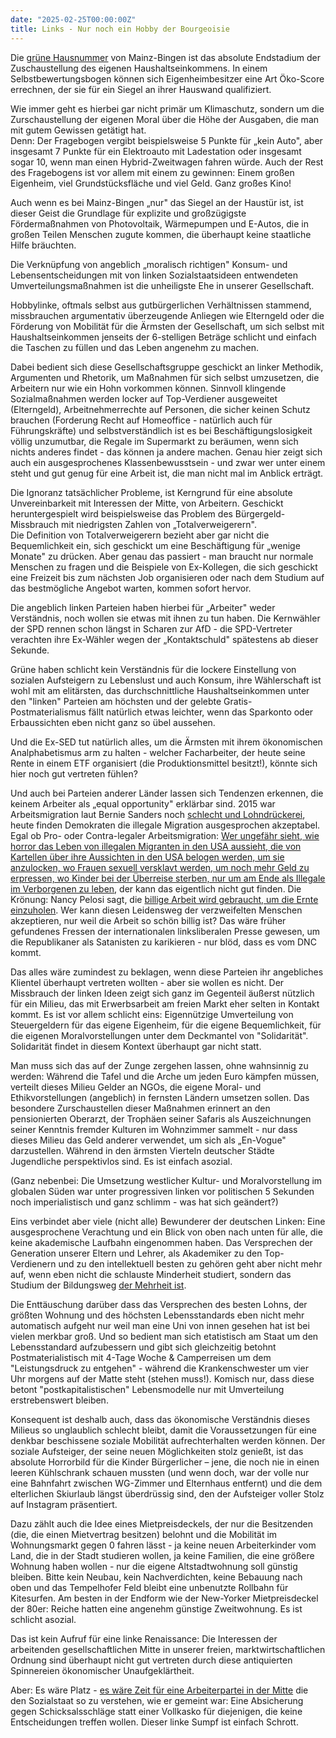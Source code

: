 ```yaml
---
date: "2025-02-25T00:00:00Z"
title: Links - Nur noch ein Hobby der Bourgeoisie
---
```




Die [grüne Hausnummer](https://www.mainz-bingen.de/default-wAssets/docs/Bauen-Energie-Umwelt/Umwelt-und-Energieberatungszentrum/Klimaschutz/Umweltbildung/Gruene-Hausnummer-PLUS/UEBZ_GrueneHausnummerPLUS_Bewerbungsbogen.pdf) von Mainz-Bingen ist das absolute Endstadium der Zuschaustellung des eigenen Haushaltseinkommens. In einem Selbstbewertungsbogen können sich Eigenheimbesitzer eine Art Öko-Score errechnen, der sie für ein Siegel an ihrer Hauswand qualifiziert.

Wie immer geht es hierbei gar nicht primär um Klimaschutz, sondern um die Zurschaustellung der eigenen Moral über die Höhe der Ausgaben, die man mit gutem Gewissen getätigt hat.\
Denn: Der Fragebogen vergibt beispielsweise 5 Punkte für „kein Auto", aber insgesamt 7 Punkte für ein Elektroauto mit Ladestation oder insgesamt sogar 10, wenn man einen Hybrid-Zweitwagen fahren würde. Auch der Rest des Fragebogens ist vor allem mit einem zu gewinnen: Einem großen Eigenheim, viel Grundstücksfläche und viel Geld. Ganz großes Kino!

Auch wenn es bei Mainz-Bingen „nur" das Siegel an der Haustür ist, ist dieser Geist die Grundlage für explizite und großzügigste Fördermaßnahmen von Photovoltaik, Wärmepumpen und E-Autos, die in großen Teilen Menschen zugute kommen, die überhaupt keine staatliche Hilfe bräuchten.

Die Verknüpfung von angeblich „moralisch richtigen" Konsum- und Lebensentscheidungen mit von linken Sozialstaatsideen entwendeten Umverteilungsmaßnahmen ist die unheiligste Ehe in unserer Gesellschaft.

Hobbylinke, oftmals selbst aus gutbürgerlichen Verhältnissen stammend, missbrauchen argumentativ überzeugende Anliegen wie Elterngeld oder die Förderung von Mobilität für die Ärmsten der Gesellschaft, um sich selbst mit Haushaltseinkommen jenseits der 6-stelligen Beträge schlicht und einfach die Taschen zu füllen und das Leben angenehm zu machen. 

Dabei bedient sich diese Gesellschaftsgruppe geschickt an linker Methodik, Argumenten und Rhetorik, um Maßnahmen für sich selbst umzusetzen, die Arbeitern nur wie ein Hohn vorkommen können.
Sinnvoll klingende Sozialmaßnahmen werden locker auf Top-Verdiener ausgeweitet (Elterngeld), Arbeitnehmerrechte auf Personen, die sicher keinen Schutz brauchen (Forderung Recht auf Homeoffice - natürlich auch für Führungskräfte) und selbstverständlich ist es bei Beschäftigungslosigkeit völlig unzumutbar, die Regale im Supermarkt zu beräumen, wenn sich nichts anderes findet - das können ja andere machen. Genau hier zeigt sich auch ein ausgesprochenes Klassenbewusstsein - und zwar wer unter einem steht und gut genug für eine Arbeit ist, die man nicht mal im Anblick erträgt.

Die Ignoranz tatsächlicher Probleme, ist Kerngrund für eine absolute Unvereinbarkeit mit Interessen der Mitte, von Arbeitern. Geschickt heruntergespielt wird beispielsweise das Problem des Bürgergeld-Missbrauch mit niedrigsten Zahlen von „Totalverweigerern".\
Die Definition von Totalverweigerern bezieht aber gar nicht die Bequemlichkeit ein, sich geschickt um eine Beschäftigung für „wenige Monate" zu drücken. Aber genau das passiert - man braucht nur normale Menschen zu fragen und die Beispiele von Ex-Kollegen, die sich geschickt eine Freizeit bis zum nächsten Job organisieren oder nach dem Studium auf das bestmögliche Angebot warten, kommen sofort hervor.

Die angeblich linken Parteien haben hierbei für „Arbeiter" weder Verständnis, noch wollen sie etwas mit ihnen zu tun haben. 
Die Kernwähler der SPD rennen schon längst in Scharen zur AfD - die SPD-Vertreter verachten ihre Ex-Wähler wegen der „Kontaktschuld" spätestens ab dieser Sekunde. 

Grüne haben schlicht kein Verständnis für die lockere Einstellung von sozialen Aufsteigern zu Lebenslust und auch Konsum, ihre Wählerschaft ist wohl mit am elitärsten, das durchschnittliche Haushaltseinkommen unter den "linken" Parteien am höchsten und der gelebte Gratis-Postmaterialismus fällt natürlich etwas leichter, wenn das Sparkonto oder Erbaussichten eben nicht ganz so übel aussehen. 

Und die Ex-SED tut natürlich alles, um die Ärmsten mit ihrem ökonomischen Analphabetismus arm zu halten - welcher Facharbeiter, der heute seine Rente in einem ETF organisiert (die Produktionsmittel besitzt!), könnte sich hier noch gut vertreten fühlen?

Und auch bei Parteien anderer Länder lassen sich Tendenzen erkennen, die keinem Arbeiter als „equal opportunity" erklärbar sind. 2015 war Arbeitsmigration laut Bernie Sanders noch [schlecht und Lohndrückerei](https://www.vox.com/2015/7/29/9048401/bernie-sanders-open-borders), heute finden Demokraten die illegale Migration ausgesprochen akzeptabel. Egal ob Pro- oder Contra-legaler Arbeitsmigration: [Wer ungefähr sieht, wie horror das Leben von illegalen Migranten in den USA aussieht, die von Kartellen über ihre Aussichten in den USA belogen werden, um sie anzulocken, wo Frauen sexuell versklavt werden, um noch mehr Geld zu erpressen, wo Kinder bei der Überreise sterben, nur um am Ende als Illegale im Verborgenen zu leben]( 
https://www.zdf.de/gesellschaft/markus-lanz/markus-lanz---amerika-ungeschminkt-vom-1-oktober-2024-100.html#:~:text=Auf%20einer%20Reise%20ins%20mexikanisch,ein%20neues%20Leben%20zu%20beginnen), der kann das eigentlich nicht gut finden.
Die Krönung: Nancy Pelosi sagt, die [billige Arbeit wird gebraucht, um die Ernte einzuholen](https://nypost.com/2022/09/30/nancy-pelosi-says-florida-needs-migrants-to-pick-crops/). Wer kann diesen Leidensweg der verzweifelten Menschen akzeptieren, nur weil die Arbeit so schön billig ist? Das wäre früher gefundenes Fressen der internationalen linksliberalen Presse gewesen, um die Republikaner als Satanisten zu karikieren - nur blöd, dass es vom DNC kommt. 

Das alles wäre zumindest zu beklagen, wenn diese Parteien ihr angebliches Klientel überhaupt vertreten wollten - aber sie wollen es nicht. Der Missbrauch der linken Ideen zeigt sich ganz im Gegenteil äußerst nützlich für ein Milieu, das mit Erwerbsarbeit am freien Markt eher selten in Kontakt kommt. Es ist vor allem schlicht eins: Eigennützige Umverteilung von Steuergeldern für das eigene Eigenheim, für die eigene Bequemlichkeit, für die eigenen Moralvorstellungen unter dem Deckmantel von "Solidarität". Solidarität findet in diesem Kontext überhaupt gar nicht statt.

Man muss sich das auf der Zunge zergehen lassen, ohne wahnsinnig zu werden: Während die Tafel und die Arche um jeden Euro kämpfen müssen, verteilt dieses Milieu Gelder an NGOs, die eigene Moral- und Ethikvorstellungen (angeblich) in fernsten Ländern umsetzen sollen. Das besondere Zurschaustellen dieser Maßnahmen erinnert an den pensionierten Oberarzt, der Trophäen seiner Safaris als Auszeichnungen seiner Kenntnis fremder Kulturen im Wohnzimmer sammelt - nur dass dieses Milieu das Geld anderer verwendet, um sich als „En-Vogue" darzustellen. Während in den ärmsten Vierteln deutscher Städte Jugendliche perspektivlos sind. Es ist einfach asozial.

(Ganz nebenbei: Die Umsetzung westlicher Kultur- und Moralvorstellung im globalen Süden war unter progressiven linken vor politischen 5 Sekunden noch imperialistisch und ganz schlimm - was hat sich geändert?)

Eins verbindet aber viele (nicht alle) Bewunderer der deutschen Linken: Eine ausgesprochene Verachtung und ein Blick von oben nach unten für alle, die keine akademische Laufbahn eingenommen haben. Das Versprechen der Generation unserer Eltern und Lehrer, als Akademiker zu den Top-Verdienern und zu den intellektuell besten zu gehören geht aber nicht mehr auf, wenn eben nicht die schlauste Minderheit studiert, sondern das Studium der Bildungsweg [der Mehrheit ist](https://www.destatis.de/DE/Presse/Pressemitteilungen/2023/06/PD23_N036_12.html).

Die Enttäuschung darüber dass das Versprechen des besten Lohns, der größten Wohnung und des höchsten Lebensstandards eben nicht mehr automatisch aufgeht nur weil man eine Uni von innen gesehen hat ist bei vielen merkbar groß. Und so bedient man sich etatistisch am Staat um den Lebensstandard aufzubessern und gibt sich gleichzeitig betohnt Postmaterialistisch mit 4-Tage Woche & Camperreisen um dem "Leistungsdruck zu entgehen" - während die Krankenschwester um vier Uhr morgens auf der Matte steht (stehen muss!). Komisch nur, dass diese betont "postkapitalistischen" Lebensmodelle nur mit Umverteilung erstrebenswert bleiben.

Konsequent ist deshalb auch, dass das ökonomische Verständnis dieses Milieus so unglaublich schlecht bleibt, damit die Voraussetzungen für eine denkbar beschissene soziale Mobilität aufrechterhalten werden können. Der soziale Aufsteiger, der seine neuen Möglichkeiten stolz genießt, ist das absolute Horrorbild für die Kinder Bürgerlicher – jene, die noch nie in einen leeren Kühlschrank schauen mussten (und wenn doch, war der volle nur eine Bahnfahrt zwischen WG-Zimmer und Elternhaus entfernt) und die dem elterlichen Skiurlaub längst überdrüssig sind, den der Aufsteiger voller Stolz auf Instagram präsentiert.

Dazu zählt auch die Idee eines Mietpreisdeckels, der nur die Besitzenden (die, die einen Mietvertrag besitzen) belohnt und die Mobilität im Wohnungsmarkt gegen 0 fahren lässt - ja keine neuen Arbeiterkinder vom Land, die in der Stadt studieren wollen, ja keine Familien, die eine größere Wohnung haben wollen - nur die eigene Altstadtwohnung soll günstig bleiben. Bitte kein Neubau, kein Nachverdichten, keine Bebauung nach oben und das Tempelhofer Feld bleibt eine unbenutzte Rollbahn für Kitesurfen. Am besten in der Endform wie der New-Yorker Mietpreisdeckel der 80er: Reiche hatten eine angenehm günstige Zweitwohnung. Es ist schlicht asozial.

Das ist kein Aufruf für eine linke Renaissance: Die Interessen der arbeitenden gesellschaftlichen Mitte in unserer freien, marktwirtschaftlichen Ordnung sind überhaupt nicht gut vertreten durch diese antiquierten Spinnereien ökonomischer Unaufgeklärtheit.

Aber: Es wäre Platz - [es wäre Zeit für eine Arbeiterpartei in der Mitte](https://www.tagesschau.de/wahl/archiv/2025-02-23-BT-DE/charts/umfrage-afd/chart_1851569.shtml) die den Sozialstaat so zu verstehen, wie er gemeint war: Eine Absicherung gegen Schicksalsschläge statt einer Vollkasko für diejenigen, die keine Entscheidungen treffen wollen. Dieser linke Sumpf ist einfach Schrott.